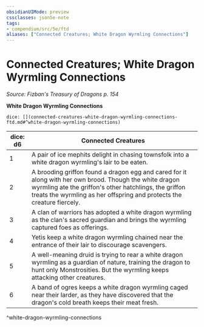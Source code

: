 ```yaml
---
obsidianUIMode: preview
cssclasses: json5e-note
tags:
- compendium/src/5e/ftd
aliases: ["Connected Creatures; White Dragon Wyrmling Connections"]
---
```

# Connected Creatures; White Dragon Wyrmling Connections
*Source: Fizban's Treasury of Dragons p. 154* 

**White Dragon Wyrmling Connections**

`dice: [](connected-creatures-white-dragon-wyrmling-connections-ftd.md#^white-dragon-wyrmling-connections)`

| dice: d6 | Connected Creatures |
|----------|---------------------|
| 1 | A pair of ice mephits delight in chasing townsfolk into a white dragon wyrmling's lair to be eaten. |
| 2 | A brooding griffon found a dragon egg and cared for it along with her own brood. Though the white dragon wyrmling ate the griffon's other hatchlings, the griffon treats the wyrmling as her offspring and protects the creature fiercely. |
| 3 | A clan of warriors has adopted a white dragon wyrmling as the clan's sacred guardian and brings the wyrmling captured foes as offerings. |
| 4 | Yetis keep a white dragon wyrmling chained near the entrance of their lair to discourage scavengers. |
| 5 | A well-meaning druid is trying to rear a white dragon wyrmling as a guardian of nature, training the dragon to hunt only Monstrosities. But the wyrmling keeps attacking other creatures. |
| 6 | A band of ogres keeps a white dragon wyrmling caged near their larder, as they have discovered that the dragon's cold breath keeps their meat fresh. |
^white-dragon-wyrmling-connections